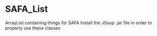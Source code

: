 # SAFA_List
ArrayList containing things for SAFA
Install the JSoup .jar file in order to properly use these classes
